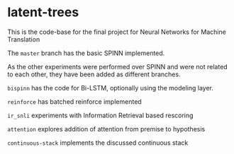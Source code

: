# latent-trees

This is the code-base for the final project for Neural Networks for Machine Translation

The `master` branch has the basic SPINN implemented.

As the other experiments were performed over SPINN and were not related to each other, 
they have been added as different branches.


`bispinn` has the code for Bi-LSTM, optionally using the modeling layer.

`reinforce` has batched reinforce implemented

`ir_snli` experiments with Information Retrieval based rescoring  

`attention` explores addition of attention from premise to hypothesis

`continuous-stack` implements the discussed continuous stack
